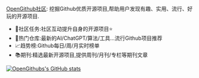 [OpenGithub社区](https://open.itc.cn/): 挖掘Github优质开源项目,帮助用户发现有趣、实用、流行、好玩的开源项目.
- 🤝社区任务:社区互动提升自身的开源项目⭐
- 🌋热门仓库:最新的AI/ChatGPT/算法/工具...流行Github项目推荐
- 📈趋势榜:Github每日/周/月实时榜单
- 📚期刊:精选最新开源项目,提供周刊/月刊/专栏等期刊文章 

[![OpenGithubs's GitHub stats](https://github-readme-stats.vercel.app/api?username=OpenGithubs&show_icons=true)](https://github.com/OpenGithubs/OpenGithubs)
